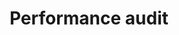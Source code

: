 ---
title: 'Performance audit'
slug: '/performance-audit'
description: 'Find out how you stack up against your competiton, and what steps you can take to make your site faster.'
order: 4
type: 'services'
img: 'performance'
---